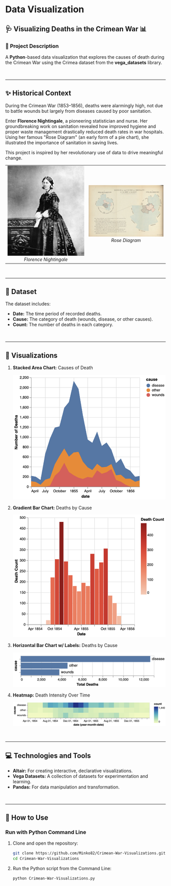 # Data Visualization
## 🩺 **Visualizing Deaths in the Crimean War** 📊

### 📝 **Project Description**
A **Python**-based data visualization that explores the causes of death during the Crimean War using the Crimea dataset from the **vega_datasets** library. 

<br>

---

## ✨ **Historical Context**

During the Crimean War (1853–1856), deaths were alarmingly high, not due to battle wounds but largely from diseases caused by poor sanitation. 

Enter **Florence Nightingale**, a pioneering statistician and nurse. Her groundbreaking work on sanitation revealed how improved hygiene and proper waste management drastically reduced death rates in war hospitals. Using her famous "Rose Diagram" (an early form of a pie chart), she illustrated the importance of sanitation in saving lives.

This project is inspired by her revolutionary use of data to drive meaningful change.

<table align="center">
  <tr>
    <td align="center">
      <img src="pics/florence_nightingale.png" alt="Florence Nightingale" width="300">
      <br>
      <em>Florence Nightingale</em>
    </td>
    <td align="center">
      <img src="pics/rose_diagram.png" alt="Rose Diagram" width="300">
      <br>
      <em>Rose Diagram</em>
    </td>
  </tr>
</table>

<br>

---

## 📂 **Dataset** 
The dataset includes:

- **Date:** The time period of recorded deaths.
- **Cause:** The category of death (wounds, disease, or other causes).
- **Count:** The number of deaths in each category.
<br>

---

## 🎨 **Visualizations**

1. **Stacked Area Chart:** Causes of Death
   
   <img src="pics/stacked_area_graph.png" alt="Stacked area graph of causes of death" width="500">

3. **Gradient Bar Chart:** Deaths by Cause

   <img src="pics/gradient_bar_graph.png" alt="Gradient bar chart of causes of death" width="500">

5. **Horizontal Bar Chart w/ Labels:** Deaths by Cause
   
   <img src="pics/horizontal_bar_graph.png" alt="Horizontal bar chart with labels" width="500">

6. **Heatmap:** Death Intensity Over Time

   <img src="pics/heat_map.png" alt="heatmap showing the intensity of death over time" width="500">

 <br>
 
---

## 💻 **Technologies and Tools**
- **Altair:** For creating interactive, declarative visualizations.
- **Vega Datasets:** A collection of datasets for experimentation and learning.
- **Pandas:** For data manipulation and transformation.

<br>

---

## 🚀 **How to Use**

### **Run with Python Command Line**

1. Clone and open the repository:  
   ```bash
   git clone https://github.com/Minko82/Crimean-War-Visualizations.git
   cd Crimean-War-Visualizations
   ```

2. Run the Python script from the Command Line:
   ```bash
   python Crimean-War-Visualizations.py
   ```
